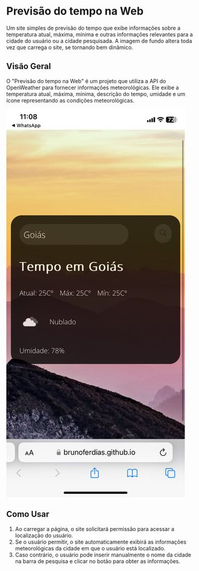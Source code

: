 # Previsão do tempo na Web

Um site simples de previsão do tempo que exibe informações sobre a temperatura atual, máxima, mínima e outras informações relevantes para a cidade do usuário ou a cidade pesquisada.
A imagem de fundo altera toda vez que carrega o site, se tornando bem dinâmico.

## Visão Geral

O "Previsão do tempo na Web" é um projeto que utiliza a API do OpenWeather para fornecer informações meteorológicas. Ele exibe a temperatura atual, máxima, mínima, descrição do tempo, umidade e um ícone representando as condições meteorológicas.

![Screenshot](images/print.jpg)

## Como Usar

1. Ao carregar a página, o site solicitará permissão para acessar a localização do usuário.
2. Se o usuário permitir, o site automaticamente exibirá as informações meteorológicas da cidade em que o usuário está localizado.
3. Caso contrário, o usuário pode inserir manualmente o nome da cidade na barra de pesquisa e clicar no botão para obter as informações.
